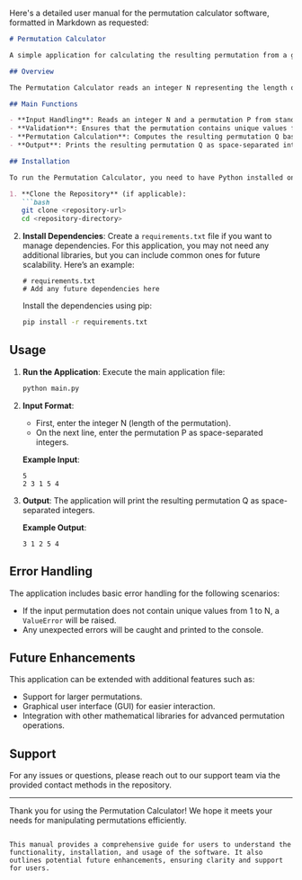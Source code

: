 Here's a detailed user manual for the permutation calculator software, formatted in Markdown as requested:

```markdown
# Permutation Calculator

A simple application for calculating the resulting permutation from a given input permutation.

## Overview

The Permutation Calculator reads an integer N representing the length of a permutation and an array P of integers. It computes a new permutation Q based on the input, where each index in Q corresponds to the position of the integers in P. This application is designed to be straightforward and efficient for users needing to manipulate permutations.

## Main Functions

- **Input Handling**: Reads an integer N and a permutation P from standard input.
- **Validation**: Ensures that the permutation contains unique values from 1 to N.
- **Permutation Calculation**: Computes the resulting permutation Q based on the input permutation P.
- **Output**: Prints the resulting permutation Q as space-separated integers.

## Installation

To run the Permutation Calculator, you need to have Python installed on your machine. Follow these steps to set up the environment:

1. **Clone the Repository** (if applicable):
   ```bash
   git clone <repository-url>
   cd <repository-directory>
   ```

2. **Install Dependencies**:
   Create a `requirements.txt` file if you want to manage dependencies. For this application, you may not need any additional libraries, but you can include common ones for future scalability. Here’s an example:
   ```plaintext
   # requirements.txt
   # Add any future dependencies here
   ```

   Install the dependencies using pip:
   ```bash
   pip install -r requirements.txt
   ```

## Usage

1. **Run the Application**:
   Execute the main application file:
   ```bash
   python main.py
   ```

2. **Input Format**:
   - First, enter the integer N (length of the permutation).
   - On the next line, enter the permutation P as space-separated integers.

   **Example Input**:
   ```
   5
   2 3 1 5 4
   ```

3. **Output**:
   The application will print the resulting permutation Q as space-separated integers.

   **Example Output**:
   ```
   3 1 2 5 4
   ```

## Error Handling

The application includes basic error handling for the following scenarios:
- If the input permutation does not contain unique values from 1 to N, a `ValueError` will be raised.
- Any unexpected errors will be caught and printed to the console.

## Future Enhancements

This application can be extended with additional features such as:
- Support for larger permutations.
- Graphical user interface (GUI) for easier interaction.
- Integration with other mathematical libraries for advanced permutation operations.

## Support

For any issues or questions, please reach out to our support team via the provided contact methods in the repository.

---

Thank you for using the Permutation Calculator! We hope it meets your needs for manipulating permutations efficiently.
```

This manual provides a comprehensive guide for users to understand the functionality, installation, and usage of the software. It also outlines potential future enhancements, ensuring clarity and support for users.